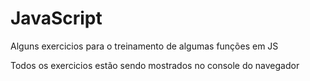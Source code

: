 # JavaScript
Alguns exercicios para o treinamento de algumas funções em JS

Todos os  exercicios  estão sendo mostrados no console do navegador
